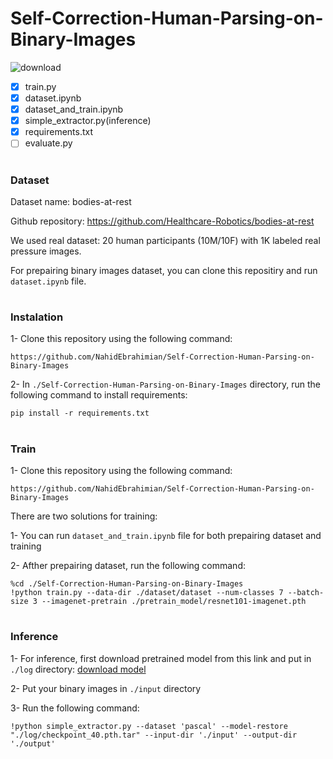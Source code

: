 # Self-Correction-Human-Parsing-on-Binary-Images

![download](https://user-images.githubusercontent.com/82975802/155522387-5c95d191-84b7-4f6d-8ee4-a64a9c4be78f.png)


- [x] train.py
- [x] dataset.ipynb
- [x] dataset_and_train.ipynb
- [x] simple_extractor.py(inference)
- [x] requirements.txt
- [ ] evaluate.py

#

### Dataset

Dataset name: bodies-at-rest

Github repository: https://github.com/Healthcare-Robotics/bodies-at-rest

We used real dataset: 20 human participants (10M/10F) with 1K labeled real pressure images.

For prepairing binary images dataset, you can clone this repositiry and run `dataset.ipynb` file.

#

### Instalation

1- Clone this repository using the following command:

```
https://github.com/NahidEbrahimian/Self-Correction-Human-Parsing-on-Binary-Images
```

2- In ```./Self-Correction-Human-Parsing-on-Binary-Images``` directory, run the following command to install requirements:

```
pip install -r requirements.txt
```

#

### Train

1- Clone this repository using the following command:

```
https://github.com/NahidEbrahimian/Self-Correction-Human-Parsing-on-Binary-Images
```

There are two solutions for training:

1- You can run `dataset_and_train.ipynb` file for both prepairing dataset and training

2- Afther prepairing dataset, run the following command:

```
%cd ./Self-Correction-Human-Parsing-on-Binary-Images
!python train.py --data-dir ./dataset/dataset --num-classes 7 --batch-size 3 --imagenet-pretrain ./pretrain_model/resnet101-imagenet.pth
```

#

### Inference

1- For inference, first download pretrained model from this link and put in `./log` directory: [download model](https://drive.google.com/file/d/1-MGJP3ffp1OYEyirMx-l-uJ51k4Jlus9/view?usp=sharing)

2- Put your binary images in `./input` directory

3- Run the following command:

```
!python simple_extractor.py --dataset 'pascal' --model-restore "./log/checkpoint_40.pth.tar" --input-dir './input' --output-dir './output'
```


